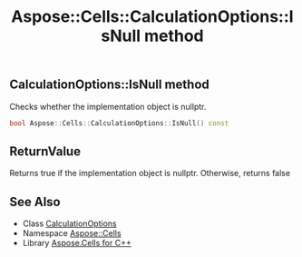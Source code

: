 ﻿---
title: Aspose::Cells::CalculationOptions::IsNull method
linktitle: IsNull
second_title: Aspose.Cells for C++ API Reference
description: 'Aspose::Cells::CalculationOptions::IsNull method. Checks whether the implementation object is nullptr in C++.'
type: docs
weight: 500
url: /cpp/aspose.cells/calculationoptions/isnull/
---
## CalculationOptions::IsNull method


Checks whether the implementation object is nullptr.

```cpp
bool Aspose::Cells::CalculationOptions::IsNull() const
```


## ReturnValue

Returns true if the implementation object is nullptr. Otherwise, returns false

## See Also

* Class [CalculationOptions](../)
* Namespace [Aspose::Cells](../../)
* Library [Aspose.Cells for C++](../../../)
